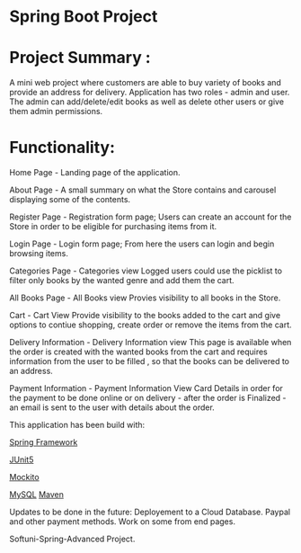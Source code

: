 # Spring Boot Project
# Project Summary : 

A mini web project where customers are able to buy variety of books and provide an address for delivery. Application has two roles - admin and user.
The admin can add/delete/edit books as well as delete other users or give them admin permissions.

# Functionality:

Home Page - Landing page of the application.

About Page - A small summary on what the Store contains and carousel displaying some of the contents.

Register Page - Registration form page;
Users can create an account for the Store in order to be eligible for purchasing items from it.

Login Page - Login form page;
From here the users can login and begin browsing items.

Categories Page - Categories view
Logged users could use the picklist to filter only books by the wanted genre and add them the cart.

All Books Page - All Books view 
Provies visibility to all books in the Store.

Cart - Cart View
Provide visibility to the books added to the cart and give options to contiue shopping, create order or remove the items from the cart.

Delivery Information - Delivery Information view 
This page is available when the order is created with the wanted books from the cart and requires information from the user to be filled , so that the books can be delivered to an address.

Payment Information - Payment Information View
Card Details in order for the payment to be done online or on delivery - after the order is Finalized - an email is sent to the user with details about the order.

This application has been build with: 

[Spring Framework]([url](https://spring.io/))

[JUnit5](https://junit.org/junit5//)

[Mockito]([url](https://site.mockito.org/))

[MySQL]([url](https://www.mysql.com/))
[Maven]([url](https://maven.apache.org/guides/index.html))

Updates to be done in the future: 
Deployement to a Cloud Database.
Paypal and other payment methods.
Work on some from end pages.

 Softuni-Spring-Advanced Project.
